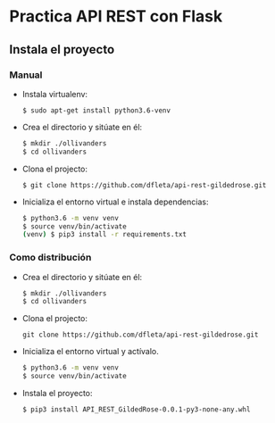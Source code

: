 # Practica API REST con Flask

## Instala el proyecto

### Manual

- Instala virtualenv:

    `$ sudo apt-get install python3.6-venv`

- Crea el directorio y sitúate en él:

    ```bash
    $ mkdir ./ollivanders
    $ cd ollivanders
    ```

- Clona el projecto:

    `$ git clone https://github.com/dfleta/api-rest-gildedrose.git`

- Inicializa el entorno virtual e instala dependencias:

    ```bash
    $ python3.6 -m venv venv
    $ source venv/bin/activate
    (venv) $ pip3 install -r requirements.txt
    ```


### Como distribución

- Crea el directorio y sitúate en él:

    ```bash
    $ mkdir ./ollivanders
    $ cd ollivanders
    ```

- Clona el projecto:

    `git clone https://github.com/dfleta/api-rest-gildedrose.git`

- Inicializa el entorno virtual y actívalo.

    ```bash
    $ python3.6 -m venv venv
    $ source venv/bin/activate
    ```
    
- Instala el proyecto:

    `$ pip3 install API_REST_GildedRose-0.0.1-py3-none-any.whl`




